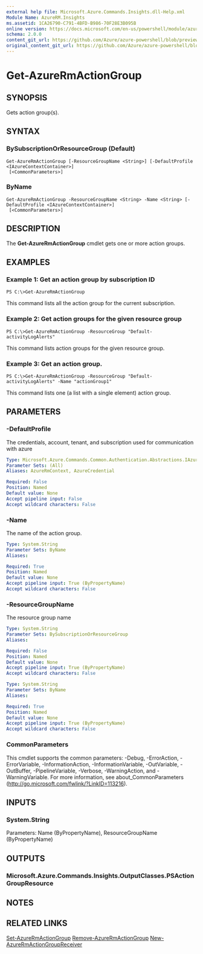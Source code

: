 ```yaml
---
external help file: Microsoft.Azure.Commands.Insights.dll-Help.xml
Module Name: AzureRM.Insights
ms.assetid: 1CA26790-C791-4BFD-B986-70F28E3B095B
online version: https://docs.microsoft.com/en-us/powershell/module/azurerm.insights/get-azurermactiongroup
schema: 2.0.0
content_git_url: https://github.com/Azure/azure-powershell/blob/preview/src/ResourceManager/Insights/Commands.Insights/help/Get-AzureRmActionGroup.md
original_content_git_url: https://github.com/Azure/azure-powershell/blob/preview/src/ResourceManager/Insights/Commands.Insights/help/Get-AzureRmActionGroup.md
---
```


# Get-AzureRmActionGroup

## SYNOPSIS
Gets action group(s).

## SYNTAX

### BySubscriptionOrResourceGroup (Default)
```
Get-AzureRmActionGroup [-ResourceGroupName <String>] [-DefaultProfile <IAzureContextContainer>]
 [<CommonParameters>]
```

### ByName
```
Get-AzureRmActionGroup -ResourceGroupName <String> -Name <String> [-DefaultProfile <IAzureContextContainer>]
 [<CommonParameters>]
```

## DESCRIPTION
The **Get-AzureRmActionGroup** cmdlet gets one or more action groups.

## EXAMPLES

### Example 1: Get an action group by subscription ID
```
PS C:\>Get-AzureRmActionGroup
```

This command lists all the action group for the current subscription.

### Example 2: Get action groups for the given resource group
```
PS C:\>Get-AzureRmActionGroup -ResourceGroup "Default-activityLogAlerts"
```

This command lists action groups for the given resource group.

### Example 3: Get an action group.
```
PS C:\>Get-AzureRmActionGroup -ResourceGroup "Default-activityLogAlerts" -Name "actionGroup1"
```

This command lists one (a list with a single element) action group.

## PARAMETERS

### -DefaultProfile
The credentials, account, tenant, and subscription used for communication with azure

```yaml
Type: Microsoft.Azure.Commands.Common.Authentication.Abstractions.IAzureContextContainer
Parameter Sets: (All)
Aliases: AzureRmContext, AzureCredential

Required: False
Position: Named
Default value: None
Accept pipeline input: False
Accept wildcard characters: False
```

### -Name
The name of the action group.

```yaml
Type: System.String
Parameter Sets: ByName
Aliases:

Required: True
Position: Named
Default value: None
Accept pipeline input: True (ByPropertyName)
Accept wildcard characters: False
```

### -ResourceGroupName
The resource group name

```yaml
Type: System.String
Parameter Sets: BySubscriptionOrResourceGroup
Aliases:

Required: False
Position: Named
Default value: None
Accept pipeline input: True (ByPropertyName)
Accept wildcard characters: False
```

```yaml
Type: System.String
Parameter Sets: ByName
Aliases:

Required: True
Position: Named
Default value: None
Accept pipeline input: True (ByPropertyName)
Accept wildcard characters: False
```

### CommonParameters
This cmdlet supports the common parameters: -Debug, -ErrorAction, -ErrorVariable, -InformationAction, -InformationVariable, -OutVariable, -OutBuffer, -PipelineVariable, -Verbose, -WarningAction, and -WarningVariable. For more information, see about_CommonParameters (http://go.microsoft.com/fwlink/?LinkID=113216).

## INPUTS

### System.String
Parameters: Name (ByPropertyName), ResourceGroupName (ByPropertyName)

## OUTPUTS

### Microsoft.Azure.Commands.Insights.OutputClasses.PSActionGroupResource

## NOTES

## RELATED LINKS

[Set-AzureRmActionGroup](./Set-AzureRmActionGroup.md)
[Remove-AzureRmActionGroup](./Remove-AzureRmActionGroup.md)
[New-AzureRmActionGroupReceiver](./AzureRmActionGroupReceiver.md)
